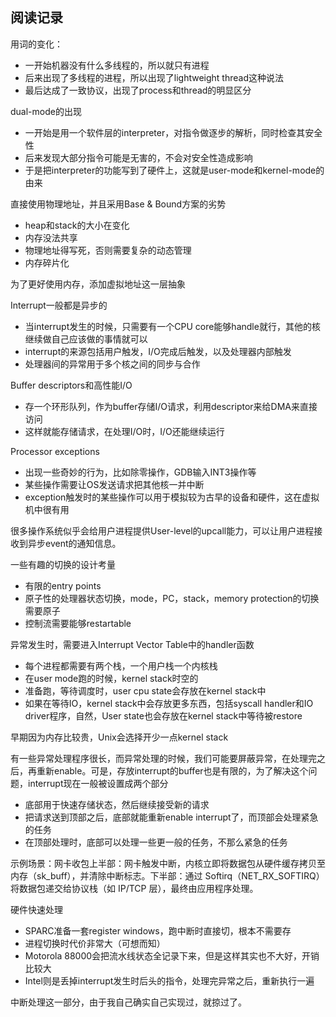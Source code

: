 ## 阅读记录
用词的变化：
- 一开始机器没有什么多线程的，所以就只有进程
- 后来出现了多线程的进程，所以出现了lightweight thread这种说法
- 最后达成了一致协议，出现了process和thread的明显区分

dual-mode的出现
- 一开始是用一个软件层的interpreter，对指令做逐步的解析，同时检查其安全性
- 后来发现大部分指令可能是无害的，不会对安全性造成影响
- 于是把interpreter的功能写到了硬件上，这就是user-mode和kernel-mode的由来

直接使用物理地址，并且采用Base & Bound方案的劣势
- heap和stack的大小在变化
- 内存没法共享
- 物理地址得写死，否则需要复杂的动态管理
- 内存碎片化

为了更好使用内存，添加虚拟地址这一层抽象

Interrupt一般都是异步的
- 当interrupt发生的时候，只需要有一个CPU core能够handle就行，其他的核继续做自己应该做的事情就可以
- interrupt的来源包括用户触发，I/O完成后触发，以及处理器内部触发
- 处理器间的异常用于多个核之间的同步与合作

Buffer descriptors和高性能I/O
- 存一个环形队列，作为buffer存储I/O请求，利用descriptor来给DMA来直接访问
- 这样就能存储请求，在处理I/O时，I/O还能继续运行

Processor exceptions
- 出现一些奇妙的行为，比如除零操作，GDB输入INT3操作等
- 某些操作需要让OS发送请求把其他核一并中断
- exception触发时的某些操作可以用于模拟较为古早的设备和硬件，这在虚拟机中很有用

很多操作系统似乎会给用户进程提供User-level的upcall能力，可以让用户进程接收到异步event的通知信息。

一些有趣的切换的设计考量
- 有限的entry points
- 原子性的处理器状态切换，mode，PC，stack，memory protection的切换需要原子
- 控制流需要能够restartable

异常发生时，需要进入Interrupt Vector Table中的handler函数
- 每个进程都需要有两个栈，一个用户栈一个内核栈
- 在user mode跑的时候，kernel stack时空的
- 准备跑，等待调度时，user cpu state会存放在kernel stack中
- 如果在等待IO，kernel stack中会存放更多东西，包括syscall handler和IO driver程序，自然，User state也会存放在kernel stack中等待被restore

早期因为内存比较贵，Unix会选择开少一点kernel stack

有一些异常处理程序很长，而异常处理的时候，我们可能要屏蔽异常，在处理完之后，再重新enable。可是，存放interrupt的buffer也是有限的，为了解决这个问题，interrupt现在一般被设置成两个部分
- 底部用于快速存储状态，然后继续接受新的请求
- 把请求送到顶部之后，底部就能重新enable interrupt了，而顶部会处理紧急的任务
- 在顶部处理时，底部可以处理一些更一般的任务，不那么紧急的任务

示例场景：网卡收包
​上半部：网卡触发中断，内核立即将数据包从硬件缓存拷贝至内存（sk_buff），并清除中断标志。
​下半部：通过 Softirq（NET_RX_SOFTIRQ）将数据包递交给协议栈（如 IP/TCP 层），最终由应用程序处理。

硬件快速处理
- SPARC准备一套register windows，跑中断时直接切，根本不需要存
- 进程切换时代价非常大（可想而知）
- Motorola 88000会把流水线状态全记录下来，但是这样其实也不大好，开销比较大
- Intel则是丢掉interrupt发生时后头的指令，处理完异常之后，重新执行一遍

中断处理这一部分，由于我自己确实自己实现过，就掠过了。